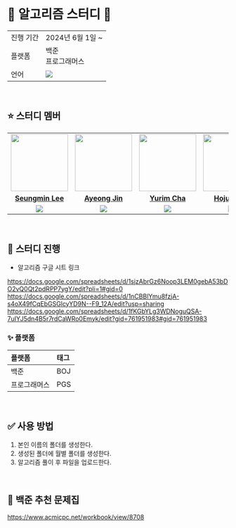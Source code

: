 
# 🍟 알고리즘 스터디 🍟

<table>
  <tr>
    <td>진행 기간</td>
    <td>2024년 6월 1일 ~ </td>
  </tr>
  <tr>
    <td>플랫폼</td>
    <td>백준 <br> 프로그래머스 
  </tr>
  <tr>
    <td>언어</td>
    <td>
        <img src="https://img.shields.io/badge/Python-3776AB?style=for-the-badge&logo=python&logoColor=white">
    </td>
  </tr>
</table>

<br/>

## ⭐ 스터디 멤버

<table>
 <tr>
    <td align="center"><a href="https://github.com/undertheear"><img src="https://avatars.githubusercontent.com/seungminleeee" width="130px;" alt=""></a></td>
    <td align="center"><a href="https://github.com/JinAyeong"><img src="https://avatars.githubusercontent.com/JinAyeong" width="130px;" alt=""></a></td>
    <td align="center"><a href="https://github.com/chajoyhoi"><img src="https://avatars.githubusercontent.com/chajoyhoi" width="130px;" alt=""></a></td>
    <td align="center"><a href="https://github.com/ssafy11"><img src="https://avatars.githubusercontent.com/hozzun" width="130px;" alt=""></a></td>
  </tr>
  <tr>
    <td align="center"><a href="https://github.com/seungminleeee"><b>Seungmin Lee</b></a></td>
    <td align="center"><a href="https://github.com/JinAyeong"><b>Ayeong Jin</b></a></td>
    <td align="center"><a href="https://github.com/chajoyhoi"><b>Yurim Cha</b></a></td>
    <td align="center"><a href="https://github.com/hozzun"><b>Hojun Kim</b></a></td>
  </tr>
  <tr> 
    <td align="center"><img src="https://img.shields.io/badge/Python-3776AB?style=for-the-badge&logo=python&logoColor=white"></td>
    <td align="center"><img src="https://img.shields.io/badge/Python-3776AB?style=for-the-badge&logo=python&logoColor=white"></td>
    <td align="center"><img src="https://img.shields.io/badge/Python-3776AB?style=for-the-badge&logo=python&logoColor=white"></td>
    <td align="center"><img src="https://img.shields.io/badge/Python-3776AB?style=for-the-badge&logo=python&logoColor=white"></td>
  </tr> 
</table>

<br/>

## 📌 스터디 진행
-  알고리즘 구글 시트 링크

https://docs.google.com/spreadsheets/d/1sjzAbrGz6Noop3LEM0gebA53bDO2vQ0Qt2pdRPP7ygY/edit?pli=1#gid=0
https://docs.google.com/spreadsheets/d/1nCBBlYmu8fzjA-s4oX49fCqEbGSGlcyYD9N--F9_12A/edit?usp=sharing
https://docs.google.com/spreadsheets/d/1fKGbYLg3WDNoguQSA-7uIYJ5dn4B5r7rdCaWRo0Emyk/edit?gid=761951983#gid=761951983
<br/>


### ✨ 플랫폼

| 플랫폼                   |  태그   |
|:----------------------|:-----|
| 백준                    |  BOJ  |
| 프로그래머스            | PGS |

<br/>

## ✅ 사용 방법
1. 본인 이름의 폴더를 생성한다.
2. 생성된 폴더에 월별 폴더를 생성한다.
3. 알고리즘 풀이 후 파일을 업로드한다.

<br/>

## 💫 백준 추천 문제집 
https://www.acmicpc.net/workbook/view/8708


